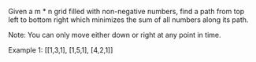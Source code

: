 Given a m * n grid filled with non-negative numbers,
find a path from top left to bottom right which minimizes the sum of all numbers along its path.

Note: You can only move either down or right at any point in time.

Example 1:
    [[1,3,1],
     [1,5,1],
     [4,2,1]]